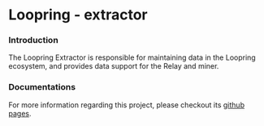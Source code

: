 # Loopring - extractor

### Introduction

The Loopring Extractor is responsible for maintaining data in the Loopring ecosystem, and provides data support for the Relay and miner.

### Documentations
For more information regarding this project, please checkout its [github pages](https://loopring.github.io/extractor).
